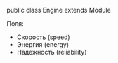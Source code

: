 public class Engine extends Module

Поля:
- Скорость (speed)
- Энергия (energy)
- Надежность (reliability)
